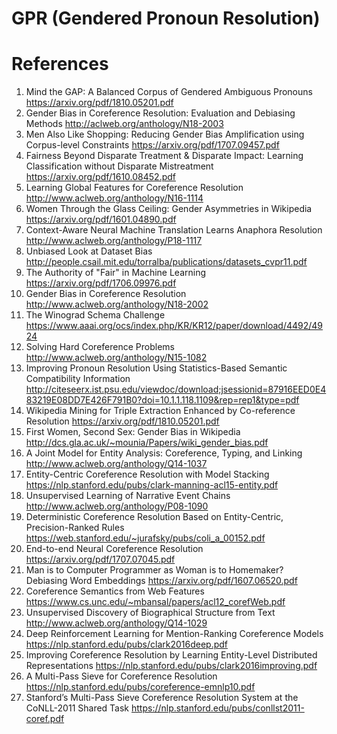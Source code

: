 # GPR (Gendered Pronoun Resolution)

# References

1. Mind the GAP: A Balanced Corpus of Gendered Ambiguous Pronouns https://arxiv.org/pdf/1810.05201.pdf
2. Gender Bias in Coreference Resolution: Evaluation and Debiasing Methods http://aclweb.org/anthology/N18-2003
3. Men Also Like Shopping: Reducing Gender Bias Amplification using Corpus-level Constraints https://arxiv.org/pdf/1707.09457.pdf
4. Fairness Beyond Disparate Treatment & Disparate Impact: Learning Classification without Disparate Mistreatment https://arxiv.org/pdf/1610.08452.pdf
5. Learning Global Features for Coreference Resolution http://www.aclweb.org/anthology/N16-1114
6. Women Through the Glass Ceiling: Gender Asymmetries in Wikipedia https://arxiv.org/pdf/1601.04890.pdf
7. Context-Aware Neural Machine Translation Learns Anaphora Resolution http://www.aclweb.org/anthology/P18-1117
8. Unbiased Look at Dataset Bias http://people.csail.mit.edu/torralba/publications/datasets_cvpr11.pdf
9. The Authority of "Fair" in Machine Learning https://arxiv.org/pdf/1706.09976.pdf
10. Gender Bias in Coreference Resolution http://www.aclweb.org/anthology/N18-2002
11. The Winograd Schema Challenge https://www.aaai.org/ocs/index.php/KR/KR12/paper/download/4492/4924
12. Solving Hard Coreference Problems http://www.aclweb.org/anthology/N15-1082
13. Improving Pronoun Resolution Using Statistics-Based Semantic Compatibility Information http://citeseerx.ist.psu.edu/viewdoc/download;jsessionid=87916EED0E483219E08DD7E426F791B0?doi=10.1.1.118.1109&rep=rep1&type=pdf
14. Wikipedia Mining for Triple Extraction Enhanced by Co-reference Resolution https://arxiv.org/pdf/1810.05201.pdf
15. First Women, Second Sex: Gender Bias in Wikipedia http://dcs.gla.ac.uk/~mounia/Papers/wiki_gender_bias.pdf
16. A Joint Model for Entity Analysis: Coreference, Typing, and Linking http://www.aclweb.org/anthology/Q14-1037
17. Entity-Centric Coreference Resolution with Model Stacking https://nlp.stanford.edu/pubs/clark-manning-acl15-entity.pdf
18. Unsupervised Learning of Narrative Event Chains http://www.aclweb.org/anthology/P08-1090
19. Deterministic Coreference Resolution Based on Entity-Centric, Precision-Ranked Rules https://web.stanford.edu/~jurafsky/pubs/coli_a_00152.pdf
20. End-to-end Neural Coreference Resolution https://arxiv.org/pdf/1707.07045.pdf
21. Man is to Computer Programmer as Woman is to Homemaker? Debiasing Word Embeddings https://arxiv.org/pdf/1607.06520.pdf
22. Coreference Semantics from Web Features https://www.cs.unc.edu/~mbansal/papers/acl12_corefWeb.pdf
23. Unsupervised Discovery of Biographical Structure from Text http://www.aclweb.org/anthology/Q14-1029
24. Deep Reinforcement Learning for Mention-Ranking Coreference Models https://nlp.stanford.edu/pubs/clark2016deep.pdf
25. Improving Coreference Resolution by Learning Entity-Level Distributed Representations https://nlp.stanford.edu/pubs/clark2016improving.pdf
26. A Multi-Pass Sieve for Coreference Resolution https://nlp.stanford.edu/pubs/coreference-emnlp10.pdf
27. Stanford’s Multi-Pass Sieve Coreference Resolution System at the CoNLL-2011 Shared Task https://nlp.stanford.edu/pubs/conllst2011-coref.pdf
